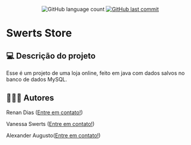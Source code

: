 <p align="center"> 
  
  <img alt="GitHub language count" src="https://img.shields.io/github/languages/count/RenanDias12/swerts_store?color=%2304D361">
 
  <a href="https://github.com/RenanDias12/swerts_store/commits/master">
    <img alt="GitHub last commit" src="https://img.shields.io/github/last-commit/RenanDias12/swerts_store?color=%2304D361">
  </a>   

</p>

# Swerts Store

## 💻 Descrição do projeto

Esse é um projeto de uma loja online, feito em java com dados salvos no banco de dados MySQL.

## 👨🏻‍💻 Autores

Renan Dias ([Entre em contato!](https://www.linkedin.com/in/renan-dias-faria-54a599190/))

Vanessa Swerts ([Entre em contato!](https://www.linkedin.com/in/vanessaswerts/))

Alexander Augusto([Entre em contato!](https://www.linkedin.com/in/alexanderaugusto/))
